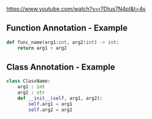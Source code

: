 https://www.youtube.com/watch?v=r7Dtus7N4pI&t=4s


## Function Annotation - Example
```py
def func_name(arg1:int, arg2:int) -> int:
    return arg1 + arg2
```
## Class Annotation - Example
```py
class ClassName:
    arg1 : int
    arg2 : str
    def __init__(self, arg1, arg2):
        self.arg1 = arg1
        self.arg2 = arg2
```

